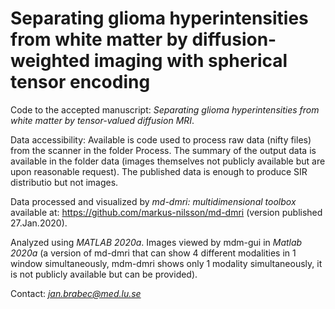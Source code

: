 # Separating glioma hyperintensities from white matter by diffusion-weighted imaging with spherical tensor encoding
Code to the accepted manuscript: *Separating glioma hyperintensities from white matter by tensor-valued diffusion MRI*.

Data accessibility: Available is code used to process raw data (nifty files) from the scanner in the folder Process. The summary of the output data is available in the folder data (images themselves not publicly available but are upon reasonable request). The published data is enough to produce SIR distributio but not images.

Data processed and visualized by *md-dmri: multidimensional toolbox* available at: https://github.com/markus-nilsson/md-dmri (version published 27.Jan.2020). 

Analyzed using *MATLAB 2020a*. Images viewed by mdm-gui in *Matlab 2020a* (a version of md-dmri that can show 4 different modalities in 1 window simultaneously, mdm-dmri shows only 1 modality simultaneously, it is not publicly available but can be provided).

Contact: *jan.brabec@med.lu.se*
